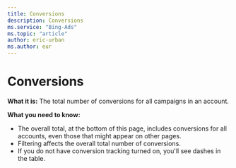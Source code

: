 ```yaml
---
title: Conversions
description: Conversions
ms.service: "Bing-Ads"
ms.topic: "article"
author: eric-urban
ms.author: eur
---
```


# Conversions

**What it is:**     The total number of conversions for all campaigns in an account.

**What you need to know:**

- The overall total, at the bottom of this page, includes conversions for all accounts, even those that might appear on other pages.
- Filtering affects the overall total number of conversions.
- If you do not have conversion tracking turned on, you'll see dashes in the table.


